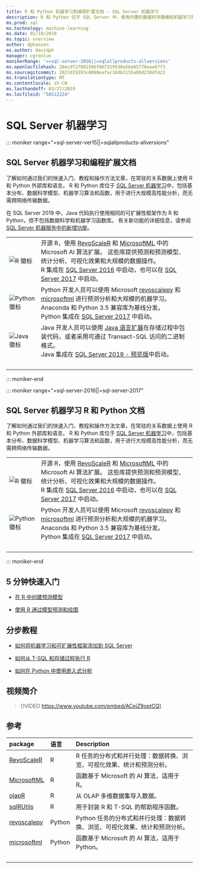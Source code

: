 ```yaml
---
title: R 和 Python 机器学习和编程扩展文档 - SQL Server 机器学习
description: R 和 Python 位于 SQL Server 中，使用内置的数据科学建模和机器学习算法进行大规模的企业数据分析。
ms.prod: sql
ms.technology: machine-learning
ms.date: 01/10/2019
ms.topic: overview
author: dphansen
ms.author: davidph
manager: cgronlun
monikerRange: '>=sql-server-2016||=sqlallproducts-allversions'
ms.openlocfilehash: 20acdf2789158bf067319930a5be65770eae67f3
ms.sourcegitcommit: 2827d19393c8060eafac18db3155a9bd230df423
ms.translationtype: MT
ms.contentlocale: zh-CN
ms.lasthandoff: 03/27/2019
ms.locfileid: "58512224"
---
```

# <a name="sql-server-machine-learning"></a>SQL Server 机器学习

::: moniker range="=sql-server-ver15||=sqlallproducts-allversions"

## <a name="sql-server-machine-learning-and-programming-extensions-documentation"></a>SQL Server 机器学习和编程扩展文档

了解如何通过我们的快速入门、教程和操作方法文章，在常驻的关系数据上使用 R 和 Python 外部库和语言。 R 和 Python 库位于 [SQL Server 机器学习](what-is-sql-server-machine-learning.md)中，包括基本分布、数据科学模型、机器学习算法和函数，用于进行大规模高性能分析，而无需跨网络传输数据。

在 SQL Server 2019 中，Java 代码执行使用相同的可扩展性框架作为 R 和 Python，但不包括数据科学和机器学习函数库。 有关新功能的详细信息，请参阅 [SQL Server 机器服务中的新增功能](what-s-new-in-sql-server-machine-learning-services.md)。

|   |   |
|---|:--|
| ![R 徽标](media/index/logo_r.png) | 开源 R，使用 [RevoScaleR](/machine-learning-server/r-reference/revoscaler/revoscaler) 和 [MicrosoftML](/machine-learning-server/r-reference/microsoftml/microsoftml-package) 中的 Microsoft AI 算法扩展。 这些库提供预测和预测模型、统计分析、可视化效果和大规模的数据操作。<br/>R 集成在 [SQL Server 2016](install/sql-r-services-windows-install.md) 中启动，也可以在 [SQL Server 2017](install/sql-machine-learning-services-windows-install.md) 中启动。 |
| ![Python 徽标](media/index/logo_python.png) | Python 开发人员可以使用 Microsoft [revoscalepy](/machine-learning-server/python-reference/revoscalepy/revoscalepy-package) 和 [microsoftml](/machine-learning-server/python-reference/microsoftml/microsoftml-package) 进行预测分析和大规模的机器学习。 Anaconda 和 Python 3.5 兼容库为基线分发。<br/>Python 集成在 [SQL Server 2017](install/sql-machine-learning-services-windows-install.md) 中启动。 |
| ![Java 徽标](media/index/logo_java.png) | Java 开发人员可以使用 [Java 语言扩展](java/extension-java.md)在存储过程中包装代码，或者采用可通过 Transact-SQL 访问的二进制格式。<br/>Java 集成在 [SQL Server 2019 - 预览版](install/sql-machine-learning-services-ver15.md)中启动。 |
| &nbsp; | &nbsp; |
::: moniker-end

::: moniker range="=sql-server-2016||=sql-server-2017"

## <a name="sql-server-machine-learning-r-and-python-documentation"></a>SQL Server 机器学习 R 和 Python 文档

了解如何通过我们的快速入门、教程和操作方法文章，在常驻的关系数据上使用 R 和 Python 外部库和语言。 R 和 Python 库位于 [SQL Server 机器学习](what-is-sql-server-machine-learning.md)中，包括基本分布、数据科学模型、机器学习算法和函数，用于进行大规模高性能分析，而无需跨网络传输数据。

|   |   |
|---|:--|
| ![R 徽标](media/index/logo_r.png) | 开源 R，使用 [RevoScaleR](/machine-learning-server/r-reference/revoscaler/revoscaler) 和 [MicrosoftML](/machine-learning-server/r-reference/microsoftml/microsoftml-package) 中的 Microsoft AI 算法扩展。 这些库提供预测和预测模型、统计分析、可视化效果和大规模的数据操作。<br/>R 集成在 [SQL Server 2016](install/sql-r-services-windows-install.md) 中启动，也可以在 [SQL Server 2017](install/sql-machine-learning-services-windows-install.md) 中启动。 |
| ![Python 徽标](media/index/logo_python.png) | Python 开发人员可以使用 Microsoft [revoscalepy](/machine-learning-server/python-reference/revoscalepy/revoscalepy-package) 和 [microsoftml](/machine-learning-server/python-reference/microsoftml/microsoftml-package) 进行预测分析和大规模的机器学习。 Anaconda 和 Python 3.5 兼容库为基线分发。<br/>Python 集成在 [SQL Server 2017](install/sql-machine-learning-services-windows-install.md) 中启动。 |
| &nbsp; | &nbsp; |
::: moniker-end

## <a name="5-minute-quickstarts"></a>5 分钟快速入门

- [在 R 中创建预测模型](tutorials/rtsql-create-a-predictive-model-r.md)

- [使用 R 通过模型预测和绘图](tutorials/rtsql-predict-and-plot-from-model.md)

## <a name="step-by-step-tutorials"></a>分步教程

- [如何将机器学习和可扩展性框架添加到 SQL Server](install/sql-machine-learning-services-windows-install.md)

- [如何从 T-SQL 和存储过程执行 R](tutorials/sqldev-in-database-r-for-sql-developers.md)

- [如何在 Python 中使用嵌入式分析](tutorials/sqldev-in-database-python-for-sql-developers.md)

## <a name="video-introduction"></a>视频简介

> [!VIDEO https://www.youtube.com/embed/ACejZ9optCQ]

## <a name="reference"></a>参考

| package | 语言 | Description |
|:--------|:---------|:------------|
| [RevoScaleR](/machine-learning-server/r-reference/revoscaler/revoscaler) | R | R 任务的分布式和并行处理：数据转换、浏览、可视化效果、统计和预测分析。 |
| [MicrosoftML](/machine-learning-server/r-reference/microsoftml/microsoftml-package) | R | 函数基于 Microsoft 的 AI 算法，适用于 R。 |
| [olapR](/machine-learning-server/r-reference/olapr/olapr) | R | 从 OLAP 多维数据集导入数据。 |
| [sqlRUtils](/machine-learning-server/r-reference/sqlrutils/sqlrutils) | R | 用于封装 R 和 T-SQL 的帮助程序函数。 |
[revoscalepy](/machine-learning-server/python-reference/revoscalepy/revoscalepy-package) | Python | Python 任务的分布式和并行处理：数据转换、浏览、可视化效果、统计和预测分析。 |
| [microsoftml](/machine-learning-server/python-reference/microsoftml/microsoftml-package) | Python | 函数基于 Microsoft 的 AI 算法，适用于 Python。 |
| &nbsp; | &nbsp; | &nbsp; |
